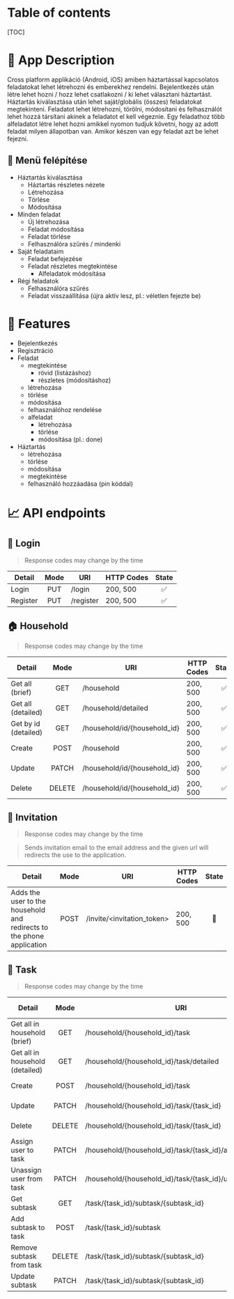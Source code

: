 # Table of contents
[TOC]

# :page_facing_up: App Description
Cross platform applikáció (Android, iOS) amiben háztartással kapcsolatos feladatokat lehet létrehozni és emberekhez rendelni.
Bejelentkezés után létre lehet hozni / hozz lehet csatlakozni / ki lehet választani háztartást.
Háztartás kiválasztása után lehet saját/globális (összes) feladatokat megtekinteni. Feladatot lehet létrehozni, törölni, módosítani és felhasználót lehet hozzá társítani akinek a feladatot el kell végeznie.
Egy feladathoz több alfeladatot létre lehet hozni amikkel nyomon tudjuk követni, hogy az adott feladat milyen állapotban van. Amikor készen van egy feladat azt be lehet fejezni.

## :open_file_folder: Menü felépítése
- Háztartás kiválasztása
  - Háztartás részletes nézete
  - Létrehozása
  - Törlése
  - Módosítása
- Minden feladat
  - Új létrehozása
  - Feladat módosítása
  - Feladat törlése
  - Felhasználóra szűrés / mindenki
- Saját feladataim
  - Feladat befejezése
  - Feladat részletes megtekintése
    - Alfeladatok módosítása
- Régi feladatok
  - Felhasználóra szűrés
  - Feladat visszaállítása (újra aktív lesz, pl.: véletlen fejezte be)

# :pushpin: Features
- Bejelentkezés
- Regisztráció
- Feladat
  - megtekintése
    - rövid (listázáshoz)
    - részletes (módosításhoz)
  - létrehozása
  - törlése
  - módosítása
  - felhasználóhoz rendelése
  - alfeladat
    - létrehozása
    - törlése
    - módosítása (pl.: done)
- Háztartás
  - létrehozása
  - törlése
  - módosítása
  - megtekintése
  - felhasználó hozzáadása (pin kóddal)

# :chart_with_upwards_trend: API endpoints

## :door: Login
> Response codes may change by the time

| Detail          | Mode | URI        | HTTP Codes  | State |
|-----------------|:----:|------------|-------------|:-----:|
| Login           | PUT  | /login     | 200, 500    | :white_check_mark:
| Register        | PUT  | /register  | 200, 500    | :white_check_mark:

## :house: Household
> Response codes may change by the time

| Detail                     | Mode  | URI                              | HTTP Codes  | State |
|----------------------------|:-------:|----------------------------------|-------------|:----------:|
| Get all (brief)            | GET   | /household                       | 200, 500    | :white_check_mark: |
| Get all (detailed)         | GET   | /household/detailed              | 200, 500    | :white_check_mark: |
| Get by id (detailed)       | GET   | /household/id/{household_id}        | 200, 500    | :white_check_mark: |
| Create                     | POST  | /household                       | 200, 500    | :white_check_mark: |
| Update                     | PATCH | /household/id/{household_id}        | 200, 500    | :white_check_mark: |
| Delete                     | DELETE| /household/id/{household_id}        | 200, 500    | :white_check_mark: |

## :love_letter: Invitation
> Response codes may change by the time

> Sends invitation email to the email address and the given url will redirects the use to the application.

| Detail                                | Mode  | URI                                    | HTTP Codes  | State |
|----------------------------|:-------:|----------------------------------|-------------|:----------:|
Adds the user to the household and redirects to the phone application | POST | /invite/<invitation_token> | 200, 500 | :construction:

## :date: Task
> Response codes may change by the time

| Detail                                | Mode  | URI                                    | HTTP Codes  | State |
|---------------------------------------|:-------:|----------------------------------------|-------------|:----:|
| Get all in household (brief)          | GET   | /household/{household_id}/task         | 200, 500    | :construction:
| Get all in household (detailed)       | GET   | /household/{household_id}/task/detailed| 200, 500    | :construction:
| Create                                | POST  | /household/{household_id}/task         | 200, 500    | :construction:
| Update                                | PATCH | /household/{household_id}/task/{task_id}| 200, 500    | :construction:
| Delete                                | DELETE| /household/{household_id}/task/{task_id}| 200, 500    | :construction:
| Assign user to task                   | PATCH | /household/{household_id}/task/{task_id}/assign/{user_id}| 200, 500    | :construction:
| Unassign user from task               | PATCH | /household/{household_id}/task/{task_id}/unassign          | 200, 500    | :construction:
| Get subtask                           | GET   | /task/{task_id}/subtask/{subtask_id}                       | 200, 500    | :construction:
| Add subtask to task                   | POST  | /task/{task_id}/subtask                                 | 200, 500    | :construction:
| Remove subtask from task              | DELETE| /task/{task_id}/subtask/{subtask_id}                       | 200, 500    | :construction:
| Update subtask                        | PATCH | /task/{task_id}/subtask/{subtask_id}                       | 200, 500    | :construction:
